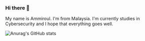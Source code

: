 ### Hi there 👋

My name is Ammiroul. I'm from Malaysia. I'm currently studies in Cybersecurity and I hope that everything goes well. 



![Anurag's GitHub stats](https://github-readme-stats.vercel.app/api?username=roulthegr8&show_icons=true&theme=highcontrast)
